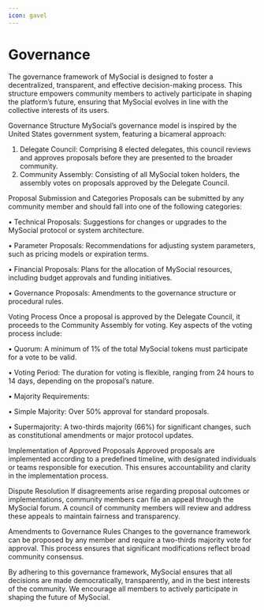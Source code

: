 ```yaml
---
icon: gavel
---
```


# Governance

The governance framework of MySocial is designed to foster a decentralized, transparent, and effective decision-making process. This structure empowers community members to actively participate in shaping the platform’s future, ensuring that MySocial evolves in line with the collective interests of its users.

Governance Structure MySocial’s governance model is inspired by the United States government system, featuring a bicameral approach:

1. Delegate Council: Comprising 8 elected delegates, this council reviews and approves proposals before they are presented to the broader community.
2. Community Assembly: Consisting of all MySocial token holders, the assembly votes on proposals approved by the Delegate Council.

Proposal Submission and Categories Proposals can be submitted by any community member and should fall into one of the following categories:

• Technical Proposals: Suggestions for changes or upgrades to the MySocial protocol or system architecture.

• Parameter Proposals: Recommendations for adjusting system parameters, such as pricing models or expiration terms.

• Financial Proposals: Plans for the allocation of MySocial resources, including budget approvals and funding initiatives.

• Governance Proposals: Amendments to the governance structure or procedural rules.

Voting Process Once a proposal is approved by the Delegate Council, it proceeds to the Community Assembly for voting. Key aspects of the voting process include:

• Quorum: A minimum of 1% of the total MySocial tokens must participate for a vote to be valid.

• Voting Period: The duration for voting is flexible, ranging from 24 hours to 14 days, depending on the proposal’s nature.

• Majority Requirements:

• Simple Majority: Over 50% approval for standard proposals.

• Supermajority: A two-thirds majority (66%) for significant changes, such as constitutional amendments or major protocol updates.

Implementation of Approved Proposals Approved proposals are implemented according to a predefined timeline, with designated individuals or teams responsible for execution. This ensures accountability and clarity in the implementation process.

Dispute Resolution If disagreements arise regarding proposal outcomes or implementations, community members can file an appeal through the MySocial forum. A council of community members will review and address these appeals to maintain fairness and transparency.

Amendments to Governance Rules Changes to the governance framework can be proposed by any member and require a two-thirds majority vote for approval. This process ensures that significant modifications reflect broad community consensus.

By adhering to this governance framework, MySocial ensures that all decisions are made democratically, transparently, and in the best interests of the community. We encourage all members to actively participate in shaping the future of MySocial.
